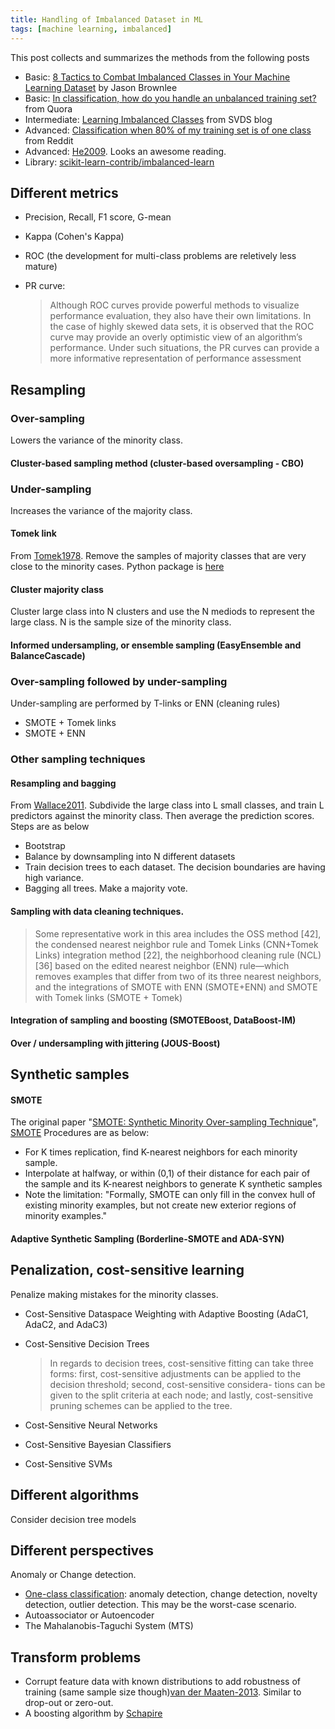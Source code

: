 ```yaml
---
title: Handling of Imbalanced Dataset in ML
tags: [machine learning, imbalanced]
---
```


This post collects and summarizes the methods from the following posts

+ Basic: [8 Tactics to Combat Imbalanced Classes in Your Machine Learning Dataset](http://machinelearningmastery.com/tactics-to-combat-imbalanced-classes-in-your-machine-learning-dataset/) by Jason Brownlee
+ Basic: [In classification, how do you handle an unbalanced training set?](https://www.quora.com/In-classification-how-do-you-handle-an-unbalanced-training-set) from Quora
+ Intermediate: [Learning Imbalanced Classes](http://svds.com/learning-imbalanced-classes/) from SVDS blog
+ Advanced: [Classification when 80% of my training set is of one class](https://www.reddit.com/r/MachineLearning/comments/12evgi/classification_when_80_of_my_training_set_is_of/) from Reddit
+ Advanced: [He2009](http://www.ele.uri.edu/faculty/he/PDFfiles/ImbalancedLearning.pdf). Looks an awesome reading.
+ Library: [scikit-learn-contrib/imbalanced-learn](https://github.com/scikit-learn-contrib/imbalanced-learn)

## Different metrics

+ Precision, Recall, F1 score, G-mean
+ Kappa (Cohen's Kappa)
+ ROC (the development for multi-class problems are reletively less mature)
+ PR curve:
  
  >Although ROC curves provide powerful methods to visualize performance evaluation, they also have their own limitations. In the case of highly skewed data sets, it is observed that the ROC curve may provide an overly optimistic view of an algorithm’s performance. Under such situations, the PR curves can provide a more informative representation of performance assessment

## Resampling

### Over-sampling

Lowers the variance of the minority class.

#### Cluster-based sampling method (cluster-based oversampling - CBO)


### Under-sampling

Increases the variance of the majority class.

#### Tomek link

From [Tomek1978].
Remove the samples of majority classes that are very close to the minority cases. Python package is [here](https://github.com/ojtwist/TomekLink)

#### Cluster majority class

Cluster large class into N clusters and use the N mediods to represent the large class. N is the sample size of the minority class.

#### Informed undersampling, or ensemble sampling (EasyEnsemble and BalanceCascade)


### Over-sampling followed by under-sampling

Under-sampling are performed by T-links or ENN (cleaning rules)

+ SMOTE + Tomek links 
+ SMOTE + ENN 


### Other sampling techniques

#### Resampling and bagging

From [Wallace2011]. Subdivide the large class into L small classes, and train L predictors against the minority class. Then average the prediction scores. Steps are as below

+ Bootstrap
+ Balance by downsampling into N different datasets
+ Train decision trees to each dataset. The decision boundaries are having high variance.
+ Bagging all trees. Make a majority vote.

#### Sampling with data cleaning techniques. 

> Some representative work in this area includes the OSS method [42], the condensed nearest neighbor rule and Tomek Links (CNN+Tomek Links) integration method [22], the neighborhood cleaning rule (NCL) [36] based on the edited nearest neighbor (ENN) rule—which removes examples that differ from two of its three nearest neighbors, and the integrations of SMOTE with ENN (SMOTE+ENN) and SMOTE with Tomek links (SMOTE + Tomek)

#### Integration of sampling and boosting (SMOTEBoost, DataBoost-IM)

#### Over / undersampling with jittering (JOUS-Boost)


## Synthetic samples

#### SMOTE

The original paper "[SMOTE: Synthetic Minority Over-sampling Technique](http://www.jair.org/papers/paper953.html)", [SMOTE](https://arxiv.org/pdf/1106.1813.pdf)
Procedures are as below:

+ For K times replication, find K-nearest neighbors for each minority sample.
+ Interpolate at halfway, or within (0,1) of their distance for each pair of the sample and its K-nearest neighbors to generate K synthetic samples
+ Note the limitation: "Formally, SMOTE can only fill in the convex hull of existing minority examples, but not create new exterior regions of minority examples."

#### Adaptive Synthetic Sampling (Borderline-SMOTE and ADA-SYN)

## Penalization, cost-sensitive learning

Penalize making mistakes for the minority classes.

+ Cost-Sensitive Dataspace Weighting with Adaptive Boosting (AdaC1, AdaC2, and AdaC3)
+ Cost-Sensitive Decision Trees 

  >In regards to decision trees, cost-sensitive fitting can take three forms: first, cost-sensitive adjustments can be applied to the decision threshold; second, cost-sensitive considera- tions can be given to the split criteria at each node; and lastly, cost-sensitive pruning schemes can be applied to the tree.

+ Cost-Sensitive Neural Networks
+ Cost-Sensitive Bayesian Classifiers
+ Cost-Sensitive SVMs


## Different algorithms

Consider decision tree models

## Different perspectives

Anomaly or Change detection.

+ [One-class classification](https://en.wikipedia.org/wiki/One-class_classification): anomaly detection, change detection, novelty detection, outlier detection. This may be the worst-case scenario.
+ Autoassociator or Autoencoder
+ The Mahalanobis-Taguchi System (MTS)

## Transform problems

+ Corrupt feature data with known distributions to add robustness of training (same sample size though)[van der Maaten-2013]. Similar to drop-out or zero-out.
+ A boosting algorithm by [Schapire](http://rob.schapire.net/papers/strengthofweak.pdf)


[Tomek1978]: https://www.scopus.com/record/display.uri?eid=2-s2.0-0016969272&origin=inward&txGid=8E86CF1FBDAADB531ACE35C3C1A4C41B.wsnAw8kcdt7IPYLO0V48gA%3a7
[Wallace2011]: http://ieeexplore.ieee.org/document/6137280/
[van der Maaten-2013]: http://jmlr.csail.mit.edu/proceedings/papers/v28/vandermaaten13.pdf


